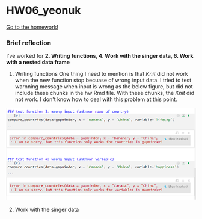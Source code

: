 # HW06_yeonuk

[Go to the homework!](https://github.com/yeonukkim/STAT545-hw-Kim-Yeonuk/blob/master/hw06/hw06_yeonuk.md)

### Brief reflection

I've worked for **2. Writing functions, 4. Work with the singer data, 6. Work with a nested data frame**

1. Writing functions
One thing I need to mention is that *Knit* did not work when the new function stop becuase of wrong input data.
I tried to test warnning message when input is wrong as the below figure, but did not include these chunks in the hw Rmd file. With these chunks, the *Knit* did not work. I don't know how to deal with this problem at this point.

![figure](https://github.com/yeonukkim/STAT545-hw-Kim-Yeonuk/blob/master/hw06/wrong%20input.PNG)

2. Work with the singer data
